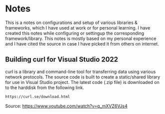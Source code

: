 # Notes
This is a notes on configurations and setup of various libraries & frameworks, which I have used at work or for personal learning. I have created this notes while configuring or settingup the corresponding framework/library. This notes is mostly based on my personal experience and I have cited the source in case I have picked it from others on internet.

## Building curl for Visual Studio 2022
curl is a library and command-line tool for transferring data using various network protocols. The source code is built to create a static/shared library for use in Visual Studio project. The latest code (.zip file) is downloaded on to the harddisk from the following link.
```
https://curl.se/download.html
```


Source: https://www.youtube.com/watch?v=q_mXVZ6VJs4
